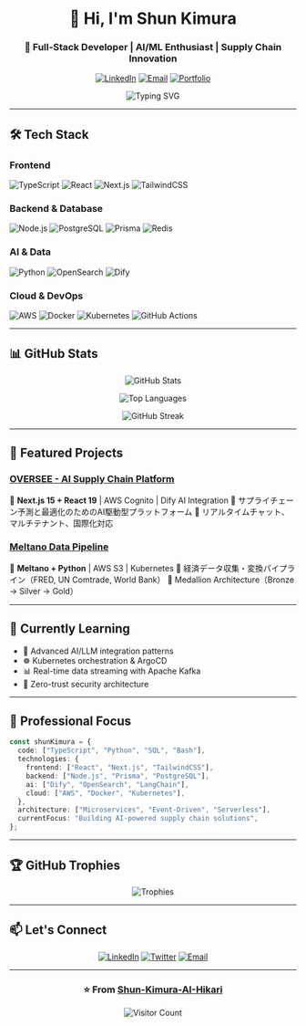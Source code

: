 <div align="center">

# 👋 Hi, I'm Shun Kimura

### 🚀 Full-Stack Developer | AI/ML Enthusiast | Supply Chain Innovation

[![LinkedIn](https://img.shields.io/badge/-LinkedIn-0077B5?style=flat-square&logo=linkedin&logoColor=white)](https://linkedin.com/in/yourprofile)
[![Email](https://img.shields.io/badge/-Email-D14836?style=flat-square&logo=gmail&logoColor=white)](mailto:your.email@example.com)
[![Portfolio](https://img.shields.io/badge/-Portfolio-000000?style=flat-square&logo=vercel&logoColor=white)](https://yourportfolio.com)

<img src="https://readme-typing-svg.herokuapp.com?font=Fira+Code&pause=1000&color=36BCF7&center=true&vCenter=true&width=435&lines=Full-Stack+Developer;AI%2FML+Enthusiast;Supply+Chain+Innovation" alt="Typing SVG" />

</div>

---

## 🛠️ Tech Stack

### Frontend
![TypeScript](https://img.shields.io/badge/-TypeScript-3178C6?style=flat-square&logo=typescript&logoColor=white)
![React](https://img.shields.io/badge/-React-61DAFB?style=flat-square&logo=react&logoColor=black)
![Next.js](https://img.shields.io/badge/-Next.js-000000?style=flat-square&logo=next.js&logoColor=white)
![TailwindCSS](https://img.shields.io/badge/-TailwindCSS-38B2AC?style=flat-square&logo=tailwind-css&logoColor=white)

### Backend & Database
![Node.js](https://img.shields.io/badge/-Node.js-339933?style=flat-square&logo=node.js&logoColor=white)
![PostgreSQL](https://img.shields.io/badge/-PostgreSQL-4169E1?style=flat-square&logo=postgresql&logoColor=white)
![Prisma](https://img.shields.io/badge/-Prisma-2D3748?style=flat-square&logo=prisma&logoColor=white)
![Redis](https://img.shields.io/badge/-Redis-DC382D?style=flat-square&logo=redis&logoColor=white)

### AI & Data
![Python](https://img.shields.io/badge/-Python-3776AB?style=flat-square&logo=python&logoColor=white)
![OpenSearch](https://img.shields.io/badge/-OpenSearch-005EB8?style=flat-square&logo=opensearch&logoColor=white)
![Dify](https://img.shields.io/badge/-Dify_AI-FF6B6B?style=flat-square&logo=ai&logoColor=white)

### Cloud & DevOps
![AWS](https://img.shields.io/badge/-AWS-232F3E?style=flat-square&logo=amazon-aws&logoColor=white)
![Docker](https://img.shields.io/badge/-Docker-2496ED?style=flat-square&logo=docker&logoColor=white)
![Kubernetes](https://img.shields.io/badge/-Kubernetes-326CE5?style=flat-square&logo=kubernetes&logoColor=white)
![GitHub Actions](https://img.shields.io/badge/-GitHub_Actions-2088FF?style=flat-square&logo=github-actions&logoColor=white)

---

## 📊 GitHub Stats

<div align="center">

![GitHub Stats](https://github-readme-stats.vercel.app/api?username=Shun-Kimura-AI-Hikari&show_icons=true&theme=tokyonight&hide_border=true)

![Top Languages](https://github-readme-stats.vercel.app/api/top-langs/?username=Shun-Kimura-AI-Hikari&layout=compact&theme=tokyonight&hide_border=true)

![GitHub Streak](https://github-readme-streak-stats.herokuapp.com/?user=Shun-Kimura-AI-Hikari&theme=tokyonight&hide_border=true)

</div>

---

## 🚀 Featured Projects

### [OVERSEE - AI Supply Chain Platform](https://github.com/AI-Hikari/oversee-ui)
🔹 **Next.js 15 + React 19** | AWS Cognito | Dify AI Integration
🔹 サプライチェーン予測と最適化のためのAI駆動型プラットフォーム
🔹 リアルタイムチャット、マルチテナント、国際化対応

### [Meltano Data Pipeline](https://github.com/AI-Hikari/ai-hikari-meltano)
🔹 **Meltano + Python** | AWS S3 | Kubernetes
🔹 経済データ収集・変換パイプライン（FRED, UN Comtrade, World Bank）
🔹 Medallion Architecture（Bronze → Silver → Gold）

---

## 🌱 Currently Learning

- 🤖 Advanced AI/LLM integration patterns
- ☸️ Kubernetes orchestration & ArgoCD
- 📊 Real-time data streaming with Apache Kafka
- 🔐 Zero-trust security architecture

---

## 💼 Professional Focus

```typescript
const shunKimura = {
  code: ["TypeScript", "Python", "SQL", "Bash"],
  technologies: {
    frontend: ["React", "Next.js", "TailwindCSS"],
    backend: ["Node.js", "Prisma", "PostgreSQL"],
    ai: ["Dify", "OpenSearch", "LangChain"],
    cloud: ["AWS", "Docker", "Kubernetes"],
  },
  architecture: ["Microservices", "Event-Driven", "Serverless"],
  currentFocus: "Building AI-powered supply chain solutions",
};
```

---

## 🏆 GitHub Trophies

<div align="center">

![Trophies](https://github-profile-trophy.vercel.app/?username=Shun-Kimura-AI-Hikari&theme=tokyonight&no-frame=true&row=1&column=7)

</div>

---

## 📫 Let's Connect

<div align="center">

[![LinkedIn](https://img.shields.io/badge/LinkedIn-Connect-0077B5?style=for-the-badge&logo=linkedin)](https://linkedin.com/in/yourprofile)
[![Twitter](https://img.shields.io/badge/Twitter-Follow-1DA1F2?style=for-the-badge&logo=twitter)](https://twitter.com/yourhandle)
[![Email](https://img.shields.io/badge/Email-Contact-D14836?style=for-the-badge&logo=gmail)](mailto:your.email@example.com)

</div>

---

<div align="center">

### ⭐️ From [Shun-Kimura-AI-Hikari](https://github.com/Shun-Kimura-AI-Hikari)

![Visitor Count](https://komarev.com/ghpvc/?username=Shun-Kimura-AI-Hikari&color=blue&style=flat-square)

</div>
